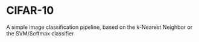 # CIFAR-10
A simple image classification pipeline, based on the k-Nearest Neighbor or the SVM/Softmax classifier
